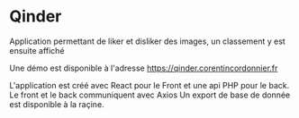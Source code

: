 # Qinder

Application permettant de liker et disliker des images, un classement y est ensuite affiché

Une démo est disponible à l'adresse https://qinder.corentincordonnier.fr

L'application est créé avec React pour le Front et une api PHP pour le back.
Le front et le back communiquent avec Axios
Un export de base de donnée est disponible à la raçine.
